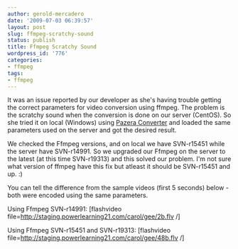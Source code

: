 ```yaml
---
author: gerold-mercadero
date: '2009-07-03 06:39:57'
layout: post
slug: ffmpeg-scratchy-sound
status: publish
title: Ffmpeg Scratchy Sound
wordpress_id: '776'
categories:
- ffmpeg
tags:
- ffmpeg
---
```


It was an issue reported by our developer as she's having trouble getting the correct parameters for video conversion using ffmpeg.  The problem is the scratchy sound when the conversion is done on our server (CentOS).  So she tried it on local (Windows) using [Pazera Converter](http://www.pazera-software.com/products/flv-to-avi-converter/) and loaded the same parameters used on the server and got the desired result.

We checked the Ffmpeg versions, and on local we have SVN-r15451 while the server have SVN-r14991.  So we upgraded our Ffmpeg on the server to the latest (at this time SVN-r19313) and this solved our problem.  I'm not sure what version of ffmpeg have this fix but atleast it should be SVN-r15451 and up. :)

You can tell the difference from the sample videos (first 5 seconds) below - both were encoded using the same parameters.

Using Ffmpeg SVN-r14991:
[flashvideo file=http://staging.powerlearning21.com/carol/gee/2b.flv /]

Using Ffmpeg SVN-r15451 and SVN-r19313:
[flashvideo file=http://staging.powerlearning21.com/carol/gee/48b.flv /] 
